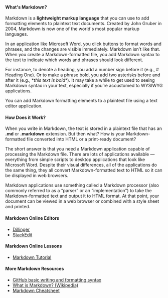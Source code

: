 #### What's Markdown?

Markdown is a **lightweight markup language** that you can use to add formatting elements to plaintext text documents. Created by John Gruber in 2004, Markdown is now one of the world's most popular markup languages.

In an application like Microsoft Word, you click buttons to format words and phrases, and the changes are visible immediately. Markdown isn’t like that. When you create a Markdown-formatted file, you add Markdown syntax to the text to indicate which words and phrases should look different.

For instance, to denote a heading, you add a number sign before it (e.g., \# Heading One). Or to make a phrase bold, you add two asterisks before and after it (e.g., \**this text is bold**). It may take a while to get used to seeing Markdown syntax in your text, especially if you’re accustomed to WYSIWYG applications.

You can add Markdown formatting elements to a plaintext file using a text editor application.

#### How Does it Work?

When you write in Markdown, the text is stored in a plaintext file that has an **.md** or **.markdown** extension. 
But then what? How is your Markdown-formatted file converted into HTML or a print-ready document?

The short answer is that you need a Markdown application capable of processing the Markdown file. 
There are lots of applications available — everything from simple scripts to desktop applications that 
look like Microsoft Word. Despite their visual differences, all of the applications do the same thing, 
they all convert Markdown-formatted text to HTML so it can be displayed in web browsers.

Markdown applications use something called a Markdown processor (also commonly referred to as a “parser” or an 
“implementation”) to take the Markdown-formatted text and output it to HTML format. At that point, 
your document can be viewed in a web browser or combined with a style sheet and printed.

#### Markdown Online Editors
* [Dillinger](https://dillinger.io/)
* [StackEdit](https://stackedit.io/app)

#### Markdown Online Lessons

* [Markdown Tutorial](https://www.markdowntutorial.com/)


#### More Markdown Resources
* [GitHub basic writing and formatting syntax](https://help.github.com/articles/basic-writing-and-formatting-syntax/)
* [What is Markdown? (Wikipedia)](https://en.wikipedia.org/wiki/Markdown)
* [Markdown Cheatsheet](https://github.com/adam-p/markdown-here/wiki/Markdown-Cheatsheet)
